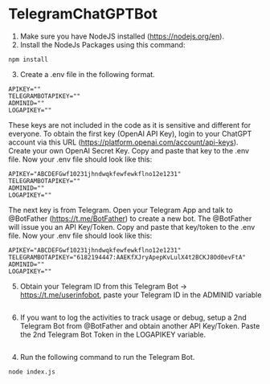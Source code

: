 # TelegramChatGPTBot
1. Make sure you have NodeJS installed (https://nodejs.org/en).
2. Install the NodeJs Packages using this command:
```
npm install
```
3. Create a .env file in the following format.
```
APIKEY=""
TELEGRAMBOTAPIKEY=""
ADMINID=""
LOGAPIKEY=""
````
These keys are not included in the code as it is sensitive and different for everyone.
To obtain the first key (OpenAI API Key), login to your ChatGPT account via this URL (https://platform.openai.com/account/api-keys).
Create your own OpenAI Secret Key. Copy and paste that key to the .env file. Now your .env file should look like this:
```
APIKEY="ABCDEFGwf10231jhndwqkfewfewkflno12e1231"
TELEGRAMBOTAPIKEY=""
ADMINID=""
LOGAPIKEY=""
```
The next key is from Telegram. Open your Telegram App and talk to @BotFather (https://t.me/BotFather) to create a new bot. 
The @BotFather will issue you an API Key/Token. Copy and paste that key/token to the .env file. Now your .env file should look like this:
```
APIKEY="ABCDEFGwf10231jhndwqkfewfewkflno12e1231"
TELEGRAMBOTAPIKEY="6182194447:AAEKfXJryApepKvLulX4t2BCKJ8Od0evFtA"
ADMINID=""
LOGAPIKEY=""
```
5. Obtain your Telegram ID from this Telegram Bot -> https://t.me/userinfobot, paste your Telegram ID in the ADMINID variable
```
```
6. If you want to log the activities to track usage or debug, setup a 2nd Telegram Bot from @BotFather and obtain another API Key/Token. Paste the 2nd Telegram Bot Token in the LOGAPIKEY variable.
```
```
4. Run the following command to run the Telegram Bot.
```
node index.js
````

